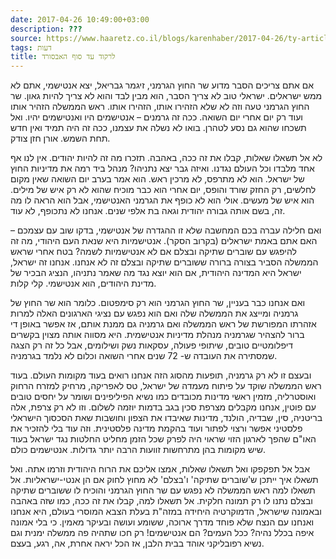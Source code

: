 ```yaml
---
date: 2017-04-26 10:49:00+03:00
description: ???
source: https://www.haaretz.co.il/blogs/karenhaber/2017-04-26/ty-article/0000017f-f8ce-d044-adff-fbff15b80000
tags: דעות
title: לרקוד עד סוף האבסורד
---
```


אם אתם צריכים הסבר מדוע שר החוץ הגרמני, זיגמר גבריאל, יצא אנטישמי, אתם לא ממש ישראלים. ישראלי טוב לא צריך הסבר, הוא מבין לבד והוא לא צריך להיות גאון. שר החוץ הגרמני טעה וזה לא שלא הזהירו אותו, הזהירו אותו. ראש הממשלה הזהיר אותו ועוד רק יום אחרי יום השואה. ככה זה גרמנים – אנטישמים היו ואנטישמים יהיו. ואל תשכחו שהוא גם נסע לטהרן. בואו לא נשלה את עצמנו, ככה זה היה תמיד ואין חדש תחת השמש. אורן חזן צודק.

לא אל תשאלו שאלות, קבלו את זה ככה, באהבה. תזכרו מה זה להיות יהודים. אין לנו אף אחד מלבדו וכל העולם נגדנו. ואיזה גבר יצא נתניהו? מנהל ביד רמה את מדיניות החוץ של ישראל. הוא לא מתרפס, לא מרכין ראש. הוא אמר בערב יום השואה שאין מקום לחלשים, רק החזק שורד והופס, יום אחרי הוא כבר מוכיח שהוא לא רק איש של מילים. הוא איש של מעשים. אולי הוא לא כופף את הגרמני האנטישמי, אבל הוא הראה לו מה זה, בשם אותה גבורה יהודית וגאה בת אלפי שנים. אנחנו לא נתכופף, לא עוד.

ואם חלילה עברה בכם המחשבה שלא זו ההגדרה של אנטישמי, בדקו שוב עם עצמכם – האם אתם באמת ישראלים (בקרוב הסקר). אנטישמיות היא שנאת העם היהודי, מה זה להיפגש עם שוברים שתיקה ובצלם אם לא אנטישמיות לשמה? בטח אחרי שראש הממשלה הסביר בצורה ברורה ששוברים שתיקה ובצלם זה לא אנחנו. אנחנו זה ישראל, ישראל היא המדינה היהודית, אם הוא יוצא נגד מה שאמר נתניהו, הנציג הבכיר של מדינת היהודים, הוא אנטישמי. קלי קלות.

ואם אנחנו כבר בעניין, שר החוץ הגרמני הוא רק סימפטום. כלומר הוא שר החוץ של גרמניה ומייצג את הממשלה שלה ואם הוא נפגש עם נציגי הארגונים האלה למרות אזהרתו המפורשת של ראש הממשלה ואם גרמניה גם ממנת אותם, אז אפשר באופן די ברור להצהיר שגרמניה מנהלת מדיניות אנטישמית. היא מסווה אותה מצוין בקשרים דיפלומטיים טובים, שיתופי פעולה, עסקאות נשק ושילומים, אבל כל זה רק הצגה שמסתירה את העובדה ש- 72 שנים אחרי השואה וכלום לא נלמד בגרמניה.

ובעצם זו לא רק גרמניה, תופעות מהסוג הזה אנחנו רואים בעוד מקומות העולם. בעוד ראש הממשלה שוקד על פיתוח מעמדה של ישראל, טס לאפריקה, מרחיק למזרח הרחוק ואוסטרליה, מזמין ראשי מדינות מכובדים כמו נשיא הפיליפינים ושומר על יחסים טובים עם פוטין, אנחנו מקבלים מצרפת סכין בגב בדמות יוזמה לשלום. וזו לא רק צרפת, אלה בריטניה, סין, שבדיה, הולנד, מדינות שאיבדו את הצפון וחושבות שאת הסכסוך הישראלי פלסטיני אפשר ורצוי לפתור ועוד בהקמת מדינה פלסטינית. וזה עוד בלי להזכיר את האו"ם שהפך לארגון הזוי שראוי היה לפרק שכל הזמן מחליט החלטות נגד ישראל בעוד שיש מקומות בהן מתרחשות זוועות הרבה יותר גדולות. אנטישמים כולם.

אבל אל תפקפקו ואל תשאלו שאלות, אמצו אליכם את הרוח היהודית וזרמו אתה. ואל תשאלו איך ייתכן ש'שוברים שתיקה' ו'בצלם' לא מחוץ לחוק אם הן אנטי-ישראליות. אל תשאלו למה ראש הממשלה לא נפגש עם שר החוץ הגרמני והוכיח לו ששוברים שתיקה ובצלם נתנו לו רק תמונה חלקית. אל תשאלו למה, קבלו את זה ככה, כמו שזה באהבה ובאמונה שישראל, הדמוקרטיה היחידה במזה"ת בעלת הצבא המוסרי בעולם, היא אנחנו ואנחנו עם הנצח שלא פוחד מדרך ארוכה, ששומע ועושה ובעיקר מאמין. כי בלי אמונה איפה בכלל נהיה? ככל העמים? הם אנטישמים! רק חכו שתהיה פה ממשלה ימנית וגם נשיא רפובליקני אוהד בבית הלבן, אז הכל יראה אחרת, אה, רגע, בעצם.